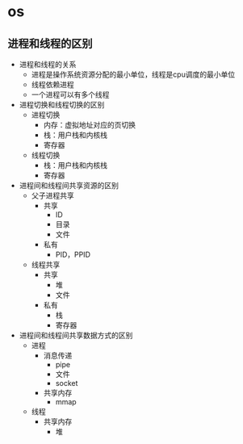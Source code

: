 # os

## 进程和线程的区别

- 进程和线程的关系
  - 进程是操作系统资源分配的最小单位，线程是cpu调度的最小单位
  - 线程依赖进程
  - 一个进程可以有多个线程
- 进程切换和线程切换的区别
  - 进程切换
    - 内存：虚拟地址对应的页切换
    - 栈：用户栈和内核栈
    - 寄存器
  - 线程切换
    - 栈：用户栈和内核栈
    - 寄存器
- 进程间和线程间共享资源的区别
  - 父子进程共享
    - 共享
      - ID
      - 目录
      - 文件
    - 私有
      - PID，PPID
  - 线程共享
    - 共享
      - 堆
      - 文件
    - 私有
      - 栈
      - 寄存器
- 进程间和线程间共享数据方式的区别
  - 进程
    - 消息传递
      - pipe
      - 文件
      - socket
    - 共享内存
      - mmap
  - 线程
    - 共享内存
      - 堆

